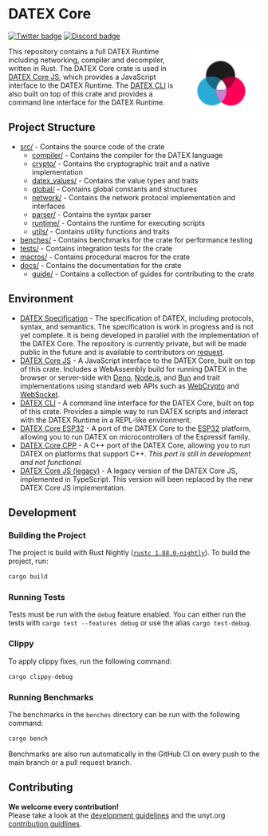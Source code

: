 # DATEX Core

[![Twitter badge][]][Twitter link] [![Discord badge][]][Discord link]

<img align="right" src="./.github/assets/datex-logo-light.svg" height="150px">

This repository contains a full DATEX Runtime including networking, compiler and decompiler, written in Rust.
The DATEX Core crate is used in [DATEX Core JS](https://github.com/unyt-org/datex-core-js), 
which provides a JavaScript interface to the DATEX Runtime.
The [DATEX CLI](https://github.com/unyt-org/datex-cli) is also built on top of this crate and provides a command line interface for the DATEX Runtime.

## Project Structure
* [src/](./src/) - Contains the source code of the crate
  * [compiler/](./src/compiler/) - Contains the compiler for the DATEX language
  * [crypto/](./src/crypto/) - Contains the cryptographic trait and a native implementation
  * [datex_values/](./src/datex_values/) - Contains the value types and traits
  * [global/](./src/global/) - Contains global constants and structures
  * [network/](./src/network/) - Contains the network protocol implementation and interfaces
  * [parser/](./src/parser/) - Contains the syntax parser
  * [runtime/](./src/runtime/) - Contains the runtime for executing scripts
  * [utils/](./src/utils/) - Contains utility functions and traits
* [benches/](./benches/) - Contains benchmarks for the crate for performance testing
* [tests/](./tests/) - Contains integration tests for the crate
* [macros/](./macros/) - Contains procedural macros for the crate
* [docs/](./docs/) - Contains the documentation for the crate
  * [guide/](./docs/guide/) - Contains a collection of guides for contributing to the crate


## Environment
* [DATEX Specification](https://github.com/unyt-org/datex-specification) - The specification of DATEX, including protocols, syntax, and semantics. The specification is work in progress and is not yet complete. It is being developed in parallel with the implementation of the DATEX Core. The repository is currently private, but will be made public in the future and is available to contributors on [request](https://unyt.org/contact).
* [DATEX Core JS](https://github.com/unyt-org/datex-core-js) - A JavaScript interface to the DATEX Core, built on top of this crate. Includes a WebAssembly build for running DATEX in the browser or server-side with [Deno](https://deno.land/), [Node.js](https://nodejs.org/), and [Bun](https://bun.sh/) and trait implementations using standard web APIs such as [WebCrypto](https://developer.mozilla.org/en-US/docs/Web/API/Web_Crypto_API) and [WebSocket](https://developer.mozilla.org/en-US/docs/Web/API/WebSocket).
* [DATEX CLI](https://github.com/unyt-org/datex-cli) - A command line interface for the DATEX Core, built on top of this crate. Provides a simple way to run DATEX scripts and interact with the DATEX Runtime in a REPL-like environment.
* [DATEX Core ESP32](https://github.com/unyt-org/datex-core-esp32) - A port of the DATEX Core to the [ESP32](https://www.espressif.com/en/products/socs/esp32) platform, allowing you to run DATEX on microcontrollers of the Espressif family.
* [DATEX Core CPP](https://github.com/unyt-org/datex-core-cpp) - A C++ port of the DATEX Core, allowing you to run DATEX on platforms that support C++. *This port is still in development and not functional.*
* [DATEX Core JS (legacy)](https://github.com/unyt-org/datex-core-js-legacy) - A legacy version of the DATEX Core JS, implemented in TypeScript. This version will been replaced by the new DATEX Core JS implementation.

## Development

### Building the Project
The project is build with Rust Nightly ([`rustc 1.88.0-nightly`](https://releases.rs/docs/1.88.0/)).
To build the project, run:

```bash
cargo build
```

### Running Tests

Tests must be run with the `debug` feature enabled. You can either run the tests with
`cargo test --features debug` or use the alias `cargo test-debug`.

### Clippy
To apply clippy fixes, run the following command:

```bash
cargo clippy-debug
```

### Running Benchmarks

The benchmarks in the `benches` directory can be run with the following command:

```bash
cargo bench
```

Benchmarks are also run automatically in the GitHub CI on every push to the main branch or a pull request branch.

## Contributing

**We welcome every contribution!**<br>
Please take a look at the [development guidelines](./DEVELOP.md) and the unyt.org [contribution guidlines](https://github.com/unyt-org/.github/blob/main/CONTRIBUTING.md).


[Twitter badge]: https://img.shields.io/twitter/follow/unytorg.svg?style=social&label=Follow

[Twitter link]: https://twitter.com/intent/follow?screen_name=unytorg

[Discord badge]: https://img.shields.io/discord/928247036770390016?logo=discord&style=social

[Discord link]: https://unyt.org/discord
